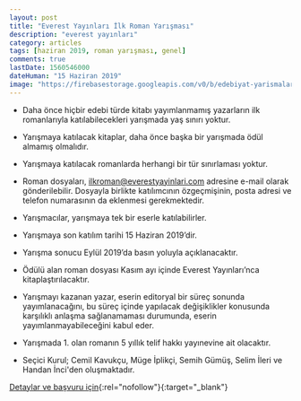 ```yaml
---
layout: post
title: "Everest Yayınları İlk Roman Yarışması"
description: "everest yayınları"
category: articles
tags: [haziran 2019, roman yarışması, genel]
comments: true
lastDate: 1560546000
dateHuman: "15 Haziran 2019"
image: "https://firebasestorage.googleapis.com/v0/b/edebiyat-yarismalari.appspot.com/o/everest-ilk-roman.-yarismasi.jpg?alt=media&token=6e105277-de36-4cb0-98da-1409089d9dda"
---
```


- Daha önce hiçbir edebi türde kitabı yayımlanmamış yazarların ilk romanlarıyla katılabilecekleri yarışmada yaş sınırı yoktur.

- Yarışmaya katılacak kitaplar, daha önce başka bir yarışmada ödül almamış olmalıdır.

- Yarışmaya katılacak romanlarda herhangi bir tür sınırlaması yoktur.

- Roman dosyaları, ilkroman@everestyayinlari.com adresine e-mail olarak gönderilebilir. Dosyayla birlikte katılımcının özgeçmişinin,  posta adresi ve telefon numarasının da eklenmesi gerekmektedir.

- Yarışmacılar, yarışmaya tek bir eserle katılabilirler.

- Yarışmaya son katılım tarihi 15 Haziran 2019’dir.

- Yarışma sonucu Eylül 2019’da basın yoluyla açıklanacaktır.

- Ödülü alan roman dosyası Kasım ayı içinde Everest Yayınları’nca kitaplaştırılacaktır.

 - Yarışmayı kazanan yazar, eserin editoryal bir süreç sonunda yayımlanacağını, bu süreç içinde yapılacak değişiklikler konusunda karşılıklı anlaşma sağlanamaması durumunda, eserin yayımlanmayabileceğini kabul eder.

- Yarışmada 1. olan romanın 5 yıllık telif hakkı yayınevine ait olacaktır.

- Seçici Kurul; Cemil Kavukçu, Müge İplikçi, Semih Gümüş, Selim İleri ve Handan İnci'den oluşmaktadır.

[Detaylar ve başvuru için](https://www.everestyayinlari.com/haber-detay.php?h=215&utm_source=edebiyatyarismalari.com&utm_medium=affiliate&utm_campaign=cpc){:rel="nofollow"}{:target="_blank"}
